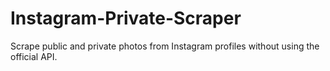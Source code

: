 # Instagram-Private-Scraper
Scrape public and private photos from Instagram profiles without using the official API.
